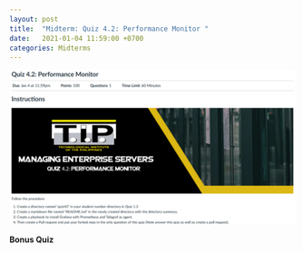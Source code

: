 ```yaml
---
layout: post
title:  "Midterm: Quiz 4.2: Performance Monitor "
date:   2021-01-04 11:59:00 +0700
categories: Midterms
---
```

![Quiz 4.2](/assets/img/quiz42.png)

**Bonus Quiz**